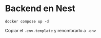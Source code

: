 # Backend en Nest

```
docker compose up -d
```


Copiar el ```.env.template``` y renombrarlo a ```.env```
